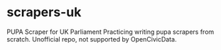 # scrapers-uk
PUPA Scraper for UK Parliament
Practicing writing pupa scrapers from scratch. Unofficial repo, not supported by OpenCivicData.
